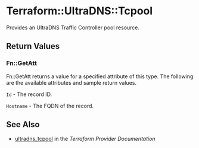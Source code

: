 # Terraform::UltraDNS::Tcpool

Provides an UltraDNS Traffic Controller pool resource.

## Return Values

### Fn::GetAtt

Fn::GetAtt returns a value for a specified attribute of this type. The following are the available attributes and sample return values.

`Id` - The record ID.

`Hostname` - The FQDN of the record.

## See Also

* [ultradns_tcpool](https://www.terraform.io/docs/providers/ultradns/r/tcpool.html) in the _Terraform Provider Documentation_